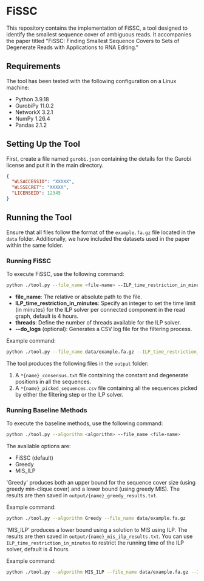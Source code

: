 
# FiSSC

This repository contains the implementation of FiSSC, a tool designed to identify the smallest sequence cover of ambiguous reads. It accompanies the paper titled "FiSSC: Finding Smallest Sequence Covers to Sets of Degenerate Reads with Applications to RNA Editing."


## Requirements

The tool has been tested with the following configuration on a Linux machine:
- Python 3.9.18
- GurobiPy 11.0.2
- NetworkX 3.2.1
- NumPy 1.26.4
- Pandas 2.1.2

 
## Setting Up the Tool
First, create a file named `gurobi.json` containing the details for the Gurobi license and put it in the main directory.

```json
{
  "WLSACCESSID": "XXXXX",
  "WLSSECRET": "XXXXX",
  "LICENSEID": 12345
}
```


## Running the Tool

Ensure that all files follow the format of the `example.fa.gz` file located in the `data` folder. Additionally, we have included the datasets used in the paper within the same folder.


### Running FiSSC

To execute FiSSC, use the following command:

```bash
python ./tool.py --file_name <file-name> --ILP_time_restriction_in_minutes <minutes> --threads <thread_count> [--do_logs]
```

- **file_name**: The relative or absolute path to the file.
- **ILP_time_restriction_in_minutes**: Specify an integer to set the time limit (in minutes) for the ILP solver per connected component in the read graph, default is 4 hours.
- **threads**: Define the number of threads available for the ILP solver.
- **--do_logs** (optional): Generates a CSV log file for the filtering process.

Example command:
```bash
python ./tool.py --file_name data/example.fa.gz --ILP_time_restriction_in_minutes 240 --threads 64 --do_logs
```


The tool produces the following files in the `output` folder:
1. A `*{name}_consensus.txt` file containing the constant and degenerate positions in all the sequences.
2. A `*{name}_picked_sequences.csv` file containing all the sequences picked by either the filtering step or the ILP solver.

[comment]: <> (Add contact in the final submission)

### Running Baseline Methods

To execute the baseline methods, use the following command:

```bash
python ./tool.py --algorithm <algorithm> --file_name <file-name> 
```

The available options are: 
- FiSSC (default)
- Greedy
- MIS_ILP

'Greedy' produces both an upper bound for the sequence cover size (using greedy min-clique cover) and a lower bound (using greedy MIS). The results are then saved in `output/{name}_greedy_results.txt`.

Example command:
```bash
python ./tool.py --algorithm Greedy --file_name data/example.fa.gz 
```


'MIS_ILP' produces a lower bound using a solution to MIS using ILP. The results are then saved in `output/{name}_mis_ilp_results.txt`. You can use `ILP_time_restriction_in_minutes` to restrict the running time of the ILP solver, default is 4 hours.

Example command:
```bash
python ./tool.py --algorithm MIS_ILP --file_name data/example.fa.gz --ILP_time_restriction_in_minutes 1440 
```
